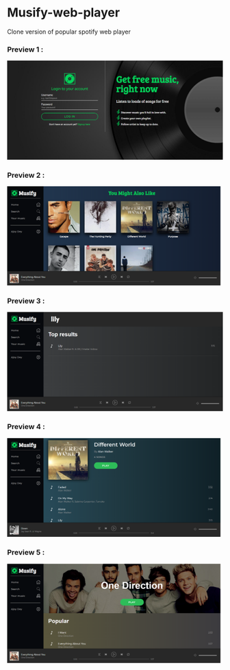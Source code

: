 # Musify-web-player
Clone version of popular spotify web player

### Preview 1 :

<img src="preview/preview1.png">

### Preview 2 :

<img src="preview/preview2.png">

### Preview 3 :

<img src="preview/preview3.png">

### Preview 4 :

<img src="preview/preview4.png">

### Preview 5 :

<img src="preview/preview5.png">
